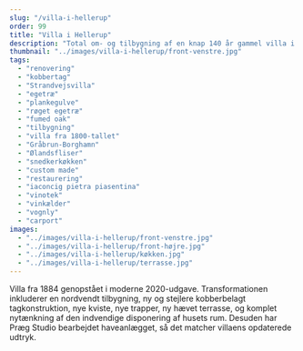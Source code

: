 ```yaml
---
slug: "/villa-i-hellerup"
order: 99
title: "Villa i Hellerup"
description: "Total om- og tilbygning af en knap 140 år gammel villa i Hellerup"
thumbnail: "../images/villa-i-hellerup/front-venstre.jpg"
tags:
  - "renovering"
  - "kobbertag"
  - "Strandvejsvilla"
  - "egetræ"
  - "plankegulve"
  - "røget egetræ"
  - "fumed oak"
  - "tilbygning"
  - "villa fra 1800-tallet"
  - "Gråbrun-Borghamn"
  - "Ølandsfliser"
  - "snedkerkøkken"
  - "custom made"
  - "restaurering"
  - "iaconcig pietra piasentina"
  - "vinotek"
  - "vinkælder"
  - "vognly"
  - "carport"
images:
  - "../images/villa-i-hellerup/front-venstre.jpg"
  - "../images/villa-i-hellerup/front-højre.jpg"
  - "../images/villa-i-hellerup/køkken.jpg"
  - "../images/villa-i-hellerup/terrasse.jpg"
---
```


Villa fra 1884 genopstået i moderne 2020-udgave. Transformationen inkluderer en nordvendt tilbygning, ny og stejlere kobberbelagt tagkonstruktion, nye kviste, nye trapper, ny hævet terrasse, og komplet nytænkning af den indvendige disponering af husets rum. Desuden har Præg Studio bearbejdet haveanlægget, så det matcher villaens opdaterede udtryk.
